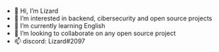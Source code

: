 - 👋 Hi, I’m Lizard
- 👀 I’m interested in backend, cibersecurity and open source projects
- 🌱 I’m currently learning English
- 💞️ I’m looking to collaborate on any open source project
- 📫 discord: Lizard#2097

<!---
lizardwine/lizardwine is a ✨ special ✨ repository because its `README.md` (this file) appears on your GitHub profile.
You can click the Preview link to take a look at your changes.
--->
